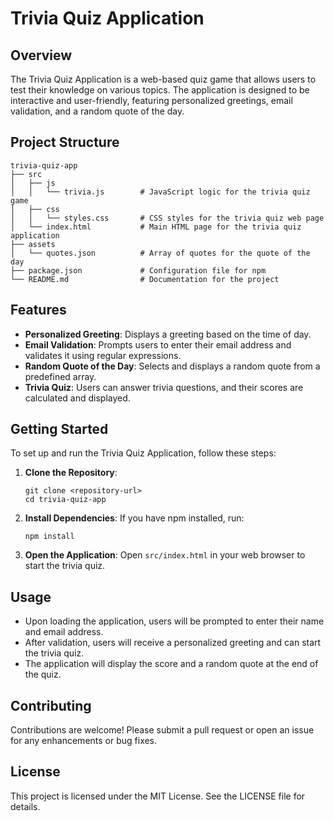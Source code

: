 # Trivia Quiz Application

## Overview
The Trivia Quiz Application is a web-based quiz game that allows users to test their knowledge on various topics. The application is designed to be interactive and user-friendly, featuring personalized greetings, email validation, and a random quote of the day.

## Project Structure
```
trivia-quiz-app
├── src
│   ├── js
│   │   └── trivia.js        # JavaScript logic for the trivia quiz game
│   ├── css
│   │   └── styles.css       # CSS styles for the trivia quiz web page
│   └── index.html           # Main HTML page for the trivia quiz application
├── assets
│   └── quotes.json          # Array of quotes for the quote of the day
├── package.json             # Configuration file for npm
└── README.md                # Documentation for the project
```

## Features
- **Personalized Greeting**: Displays a greeting based on the time of day.
- **Email Validation**: Prompts users to enter their email address and validates it using regular expressions.
- **Random Quote of the Day**: Selects and displays a random quote from a predefined array.
- **Trivia Quiz**: Users can answer trivia questions, and their scores are calculated and displayed.

## Getting Started
To set up and run the Trivia Quiz Application, follow these steps:

1. **Clone the Repository**:
   ```
   git clone <repository-url>
   cd trivia-quiz-app
   ```

2. **Install Dependencies**:
   If you have npm installed, run:
   ```
   npm install
   ```

3. **Open the Application**:
   Open `src/index.html` in your web browser to start the trivia quiz.

## Usage
- Upon loading the application, users will be prompted to enter their name and email address.
- After validation, users will receive a personalized greeting and can start the trivia quiz.
- The application will display the score and a random quote at the end of the quiz.

## Contributing
Contributions are welcome! Please submit a pull request or open an issue for any enhancements or bug fixes.

## License
This project is licensed under the MIT License. See the LICENSE file for details.